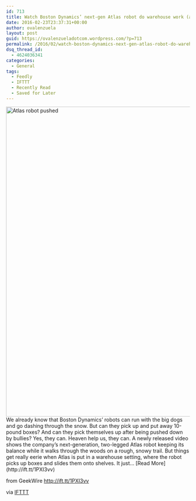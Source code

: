 ```yaml
---
id: 713
title: Watch Boston Dynamics’ next-gen Atlas robot do warehouse work (and bounce back from bullying)
date: 2016-02-23T23:37:31+00:00
author: ovalenzuela
layout: post
guid: https://ovalenzueladotcom.wordpress.com/?p=713
permalink: /2016/02/watch-boston-dynamics-next-gen-atlas-robot-do-warehouse-work-and-bounce-back-from-bullying.html
dsq_thread_id:
  - 4624036341
categories:
  - General
tags:
  - Feedly
  - IFTTT
  - Recently Read
  - Saved for Later
---
```

<img height="847" alt="Atlas robot pushed" width="1240" class="webfeedsFeaturedVisual wp-post-image" src="http://ift.tt/1TEYYXG" />  
We already know that Boston Dynamics’ robots can run with the big dogs and go dashing through the snow. But can they pick up and put away 10-pound boxes? And can they pick themselves up after being pushed down by bullies? Yes, they can. Heaven help us, they can. A newly released video shows the company’s next-generation, two-legged Atlas robot keeping its balance while it walks through the woods on a rough, snowy trail. But things get really eerie when Atlas is put in a warehouse setting, where the robot picks up boxes and slides them onto shelves. It just… [Read More](http://ift.tt/1PXI3vv)

from GeekWire http://ift.tt/1PXI3vv
  
via [IFTTT](http://ift.tt/1c4nCfM)